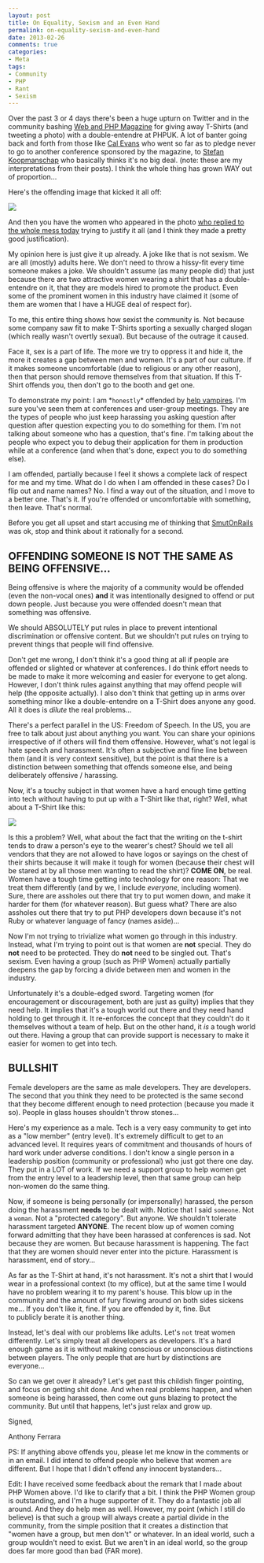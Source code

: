 ```yaml
---
layout: post
title: On Equality, Sexism and an Even Hand
permalink: on-equality-sexism-and-even-hand
date: 2013-02-26
comments: true
categories:
- Meta
tags:
- Community
- PHP
- Rant
- Sexism
---
```


Over the past 3 or 4 days there's been a huge upturn on Twitter and in the community bashing [Web and PHP Magazine](http://webandphp.com/) for giving away T-Shirts (and tweeting a photo) with a double-entendre at PHPUK. A lot of banter going back and forth from those like [Cal Evans](http://blog.calevans.com/2013/02/22/sexism-and-php/) who went so far as to pledge never to go to another conference sponsored by the magazine, to [Stefan Koopmanschap](http://www.leftontheweb.com/message/On_SexismRacismAnyotherism_and_the_PHP_Community) who basically thinks it's no big deal. (note: these are my interpretations from their posts). I think the whole thing has grown WAY out of proportion...
<!--more-->

Here's the offending image that kicked it all off:

[![](http://3.bp.blogspot.com/-murubtA0GAw/USvxN-BtNBI/AAAAAAAAFLg/SbDk-W2gcX0/s1600/web-and-php-img.png)](http://3.bp.blogspot.com/-murubtA0GAw/USvxN-BtNBI/AAAAAAAAFLg/SbDk-W2gcX0/s1600/web-and-php-img.png)


And then you have the women who appeared in the photo [who replied to the whole mess today](http://webandphpmag.wordpress.com/2013/02/25/phpness-gate-raising-interesting-issues/) trying to justify it all (and I think they made a pretty good justification).

My opinion here is just give it up already. A joke like that is not sexism. We are all (mostly) adults here. We don't need to throw a hissy-fit every time someone makes a joke. We shouldn't assume (as many people did) that just because there are two attractive women wearing a shirt that has a double-entendre on it, that they are models hired to promote the product. Even some of the prominent women in this industry have claimed it (some of them are women that I have a HUGE deal of respect for). 

To me, this entire thing shows how sexist the community is. Not because some company saw fit to make T-Shirts sporting a sexually charged slogan (which really wasn't overtly sexual). But because of the outrage it caused.

Face it, sex is a part of life. The more we try to oppress it and hide it, the more it creates a gap between men and women. It's a part of our culture. If it makes someone uncomfortable (due to religious or any other reason), then that person should remove themselves from that situation. If this T-Shirt offends you, then don't go to the booth and get one. 

To demonstrate my point: I am \*`honestly`\* offended by [help vampires](http://slash7.com/2006/12/22/vampires/). I'm sure you've seen them at conferences and user-group meetings. They are the types of people who just keep harassing you asking question after question after question expecting you to do something for them. I'm not talking about someone who has a question, that's fine. I'm talking about the people who expect you to debug their application for them in production while at a conference (and when that's done, expect you to do something else). 

I am offended, partially because I feel it shows a complete lack of respect for me and my time. What do I do when I am offended in these cases? Do I flip out and name names? No. I find a way out of the situation, and I move to a better one. That's it. If you're offended or uncomfortable with something, then leave. That's normal.

Before you get all upset and start accusing me of thinking that [SmutOnRails](http://martinfowler.com/bliki/SmutOnRails.html) was ok, stop and think about it rationally for a second.


## OFFENDING SOMEONE IS NOT THE SAME AS BEING OFFENSIVE...

Being offensive is where the majority of a community would be offended (even the non-vocal ones) **and** it was intentionally designed to offend or put down people. Just because you were offended doesn't mean that something was offensive.

We should ABSOLUTELY put rules in place to prevent intentional discrimination or offensive content. But we shouldn't put rules on trying to prevent things that people will find offensive. 


Don't get me wrong, I don't think it's a good thing at all if people are offended or slighted or whatever at conferences. I do think effort needs to be made to make it more welcoming and easier for everyone to get along. However, I don't think rules against anything that may offend people will help (the opposite actually). I also don't think that getting up in arms over something minor like a double-entendre on a T-Shirt does anyone any good. All it does is *dilute* the real problems...

There's a perfect parallel in the US: Freedom of Speech. In the US, you are free to talk about just about anything you want. You can share your opinions irrespective of if others will find them offensive. However, what's not legal is hate speech and harassment. It's often a subjective and fine line between them (and it is very context sensitive), but the point is that there is a distinction between something that offends someone else, and being deliberately offensive / harassing.


Now, it's a touchy subject in that women have a hard enough time getting into tech without having to put up with a T-Shirt like that, right? Well, what about a T-Shirt like this:

[![](http://1.bp.blogspot.com/-nqBrbFnCmyI/USv2alwsxcI/AAAAAAAAFLw/dMyqNMPPm80/s1600/php-shirt-img.jpg)](http://1.bp.blogspot.com/-nqBrbFnCmyI/USv2alwsxcI/AAAAAAAAFLw/dMyqNMPPm80/s1600/php-shirt-img.jpg)

Is this a problem? Well, what about the fact that the writing on the t-shirt tends to draw a person's eye to the wearer's chest? Should we tell all vendors that they are not allowed to have logos or sayings on the chest of their shirts because it will make it tough for women (because their chest will be stared at by all those men wanting to read the shirt)?
**COME ON**, be real. Women have a tough time getting into technology for one reason: That we treat them differently (and by we, I include *everyone*, including women). Sure, there are assholes out there that try to put women down, and make it harder for them (for whatever reason). But guess what? There are also assholes out there that try to put PHP developers down because it's not Ruby or whatever language of fancy (names aside)...

Now I'm not trying to trivialize what women go through in this industry. Instead, what I'm trying to point out is that women are **not** special. They do **not** need to be protected. They do **not** need to be singled out. That's sexism. Even having a group (such as PHP Women) actually partially deepens the gap by forcing a divide between men and women in the industry.

Unfortunately it's a double-edged sword. Targeting women (for encouragement or discouragement, both are just as guilty) implies that they need help. It implies that it's a tough world out there and they need hand holding to get through it. It re-enforces the concept that they couldn't do it themselves without a team of help. But on the other hand, it *is* a tough world out there. Having a group that can provide support is necessary to make it easier for women to get into tech.

## BULLSHIT

Female developers are the same as male developers. They are developers. The second that you think they need to be protected is the same second that they become different enough to need protection (because you made it so). People in glass houses shouldn't throw stones...

Here's my experience as a male. Tech is a very easy community to get into as a "low member" (entry level). It's extremely difficult to get to an advanced level. It requires years of commitment and thousands of hours of hard work under adverse conditions. I don't know a single person in a leadership position (community or professional) who just got there one day. They put in a LOT of work. If we need a support group to help women get from the entry level to a leadership level, then that same group can help non-women do the same thing.


Now, if someone is being personally (or impersonally) harassed, the person doing the harassment **needs** to be dealt with. Notice that I said `someone`. Not a `woman`. Not a "protected category". But anyone. We shouldn't tolerate harassment targeted **ANYONE**. The recent blow up of women coming forward admitting that they have been harassed at conferences is sad. Not because they are women. But because harassment is happening. The fact that they are women should never enter into the picture. Harassment is harassment, end of story...

As far as the T-Shirt at hand, it's not harassment. It's not a shirt that I would wear in a professional context (to my office), but at the same time I would have no problem wearing it to my parent's house. This blow up in the community and the amount of fury flowing around on both sides sickens me... If you don't like it, fine. If you are offended by it, fine. But to publicly berate it is another thing. 

Instead, let's deal with our problems like adults. Let's `not` treat women differently. Let's simply treat all developers as developers. It's a hard enough game as it is without making conscious or unconscious distinctions between players. The only people that are hurt by distinctions are everyone...

So can we get over it already? Let's get past this childish finger pointing, and focus on getting shit done. And when real problems happen, and when someone is being harassed, then come out guns blazing to protect the community. But until that happens, let's just relax and grow up.

Signed,


Anthony Ferrara


PS: If anything above offends you, please let me know in the comments or in an email. I did intend to offend people who believe that women `are` different. But I hope that I didn't offend any innocent bystanders...


Edit: I have received some feedback about the remark that I made about PHP Women above. I'd like to clarify that a bit. I think the PHP Women group is outstanding, and I'm a huge supporter of it. They do a fantastic job all around. And they do help men as well. However, my point (which I still do believe) is that such a group will always create a partial divide in the community, from the simple position that it creates a distinction that "women have a group, but men don't" or whatever. In an ideal world, such a group wouldn't need to exist. But we aren't in an ideal world, so the group does far more good than bad (FAR more).